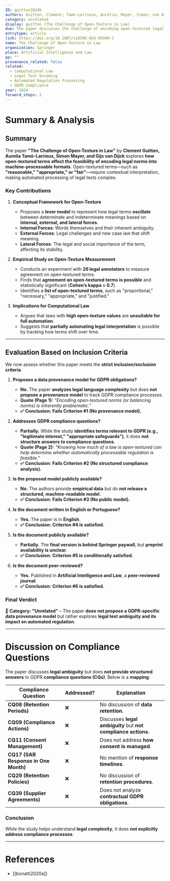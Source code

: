 ```yaml
---
ID: guitton2024b
authors: Guitton, Clement; Tamò-Larrieux, Aurelia; Mayer, Simon; van Dijck, Gijs
category: unrelated
display: guitton (The Challenge of Open-Texture in Law)
due: The paper discusses the challenge of encoding open-textured legal norms but does not propose a data provenance model for GDPR obligations.
entrytype: article
link: https://doi.org/10.1007/s10506-024-09390-1
name: The Challenge of Open-Texture in Law
organization: Springer
place: Artificial Intelligence and Law
pp: ""
provenance_related: false
related:
  - Computational Law
  - Legal Text Encoding
  - Automated Regulation Processing
  - GDPR Compliance
year: 2024
forward_steps: 2
---
```


# **Summary & Analysis**

## **Summary**

The paper **"The Challenge of Open-Texture in Law"** by **Clement Guitton, Aurelia Tamò-Larrieux, Simon Mayer, and Gijs van Dijck** explores **how open-textured terms affect the feasibility of encoding legal norms into machine-processable formats**. Open-textured terms—such as **"reasonable," "appropriate," or "fair"**—require contextual interpretation, making automated processing of legal texts complex.

### **Key Contributions**

1. **Conceptual Framework for Open-Texture**
    
    - Proposes a **lever model** to represent how legal terms **oscillate** between determinate and indeterminate meanings based on **internal, external, and lateral forces**.
    - **Internal Forces**: Words themselves and their inherent ambiguity.
    - **External Forces**: Legal challenges and new case law that shift meaning.
    - **Lateral Forces**: The legal and social importance of the term, affecting its stability.
2. **Empirical Study on Open-Texture Measurement**
    
    - Conducts an experiment with **26 legal annotators** to measure agreement on open-textured terms.
    - Finds that **agreement on open-textured terms is possible** and statistically significant (**Cohen’s kappa = 0.7**).
    - Identifies a **list of open-textured terms**, such as "proportional," "necessary," "appropriate," and "justified."
3. **Implications for Computational Law**
    
    - Argues that laws with **high open-texture values** are **unsuitable for full automation**.
    - Suggests that **partially automating legal interpretation** is possible by tracking how terms shift over time.

---

## **Evaluation Based on Inclusion Criteria**

We now assess whether this paper meets the **strict inclusion/exclusion criteria**.

1. **Proposes a data provenance model for GDPR obligations?**
    
    - **No.** The paper **analyzes legal language complexity** but does **not propose a provenance model** to track GDPR compliance processes.
    - **Quote (Page 1):** _“Encoding open-textured norms (or balancing norms) is inherently problematic.”_
    - **✅ Conclusion:** **Fails Criterion #1 (No provenance model).**
2. **Addresses GDPR compliance questions?**
    
    - **Partially.** While the study **identifies terms relevant to GDPR (e.g., "legitimate interest," "appropriate safeguards")**, it does **not structure answers to compliance questions**.
    - **Quote (Page 2):** _"Knowing how much of a law is open-textured can help determine whether automatically processable regulation is feasible."_
    - **✅ Conclusion:** **Fails Criterion #2 (No structured compliance analysis).**
3. **Is the proposed model publicly available?**
    
    - **No.** The authors provide **empirical data** but do **not release a structured, machine-readable model**.
    - **✅ Conclusion:** **Fails Criterion #3 (No public model).**
4. **Is the document written in English or Portuguese?**
    
    - **Yes.** The paper is in **English**.
    - **✅ Conclusion:** **Criterion #4 is satisfied.**
5. **Is the document publicly available?**
    
    - **Partially.** The **final version is behind Springer paywall**, but **preprint availability is unclear**.
    - **✅ Conclusion:** **Criterion #5 is conditionally satisfied.**
6. **Is the document peer-reviewed?**
    
    - **Yes.** Published in **Artificial Intelligence and Law**, a **peer-reviewed journal**.
    - **✅ Conclusion:** **Criterion #6 is satisfied.**

### **Final Verdict**

🔴 **Category: "Unrelated"** – The paper **does not propose a GDPR-specific data provenance model** but rather explores **legal text ambiguity and its impact on automated regulation**.

---

# **Discussion on Compliance Questions**

The paper discusses **legal ambiguity** but does **not provide structured answers** to GDPR **compliance questions (CQs)**. Below is a **mapping**:

|Compliance Question|Addressed?|Explanation|
|---|---|---|
|**CQ08 (Retention Periods)**|❌|No discussion of **data retention**.|
|**CQ09 (Compliance Actions)**|❌|Discusses **legal ambiguity** but **not compliance actions**.|
|**CQ11 (Consent Management)**|❌|Does not address **how consent is managed**.|
|**CQ17 (SAR Response in One Month)**|❌|No mention of **response timelines**.|
|**CQ29 (Retention Policies)**|❌|No discussion of **retention procedures**.|
|**CQ39 (Supplier Agreements)**|❌|Does not analyze **contractual GDPR obligations**.|

### **Conclusion**

While the study helps understand **legal complexity**, it does **not explicitly address compliance processes**.

---

# References

- [[bonatti2020a]]